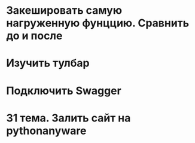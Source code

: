 # Закешировать самую нагруженную фунццию. Сравнить до и после
# Изучить тулбар
# Подключить Swagger
# 31 тема. Залить сайт на pythonanyware
